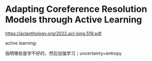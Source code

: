 # Adapting Coreference Resolution Models through Active Learning

https://aclanthology.org/2022.acl-long.519.pdf

active learning:

指明哪些是学不好的，然后加强学习；uncertainty=entropy

